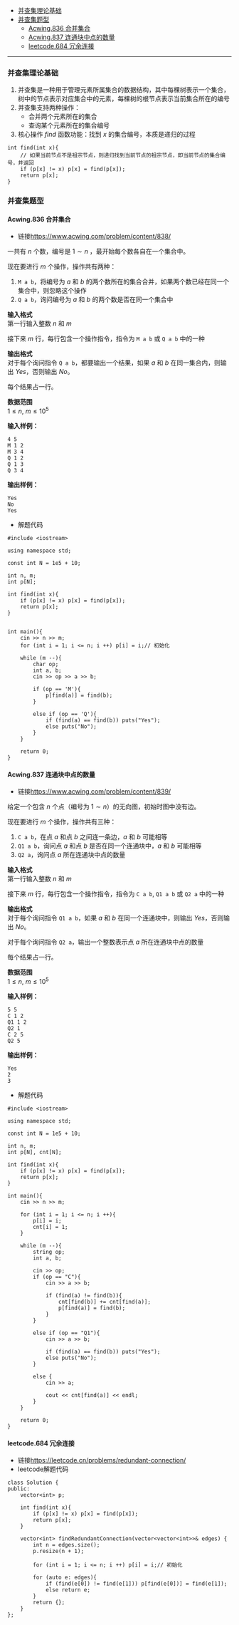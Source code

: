 - [并查集理论基础](#并查集理论基础)
- [并查集题型](#并查集题型)
  - [Acwing.836 合并集合](#acwing836-合并集合)
  - [Acwing.837 连通块中点的数量](#acwing837-连通块中点的数量)
  - [leetcode.684 冗余连接](#leetcode684-冗余连接)

***
### 并查集理论基础
1. 并查集是一种用于管理元素所属集合的数据结构，其中每棵树表示一个集合，树中的节点表示对应集合中的元素，每棵树的根节点表示当前集合所在的编号
2. 并查集支持两种操作：  
   - 合并两个元素所在的集合
   - 查询某个元素所在的集合编号
3. 核心操作 $find$ 函数功能：找到 $x$ 的集合编号，本质是递归的过程
```
int find(int x){
    // 如果当前节点不是祖宗节点，则递归找到当前节点的祖宗节点，即当前节点的集合编号，并返回
    if (p[x] != x) p[x] = find(p[x]);
    return p[x];
}
```
### 并查集题型
#### Acwing.836 合并集合
- 链接<https://www.acwing.com/problem/content/838/>

一共有 $n$ 个数，编号是 $1∼n$ ，最开始每个数各自在一个集合中。

现在要进行 $m$ 个操作，操作共有两种：

1. `M a b`，将编号为 $a$ 和 $b$ 的两个数所在的集合合并，如果两个数已经在同一个集合中，则忽略这个操作
2. `Q a b`，询问编号为 $a$ 和 $b$ 的两个数是否在同一个集合中

**输入格式**  
第一行输入整数 $n$ 和 $m$

接下来 $m$ 行，每行包含一个操作指令，指令为 `M a b` 或 `Q a b` 中的一种

**输出格式**  
对于每个询问指令 `Q a b`，都要输出一个结果，如果 $a$ 和 $b$ 在同一集合内，则输出 $Yes$，否则输出 $No$。

每个结果占一行。

**数据范围**  
$1 ≤ n$, $m ≤ 10^5$

**输入样例：**  
```
4 5
M 1 2
M 3 4
Q 1 2
Q 1 3
Q 3 4
```
**输出样例：**
```
Yes
No
Yes
```
- 解题代码
```
#include <iostream>

using namespace std;

const int N = 1e5 + 10;

int n, m;
int p[N];

int find(int x){
    if (p[x] != x) p[x] = find(p[x]);
    return p[x];
}


int main(){
    cin >> n >> m;
    for (int i = 1; i <= n; i ++) p[i] = i;// 初始化
    
    while (m --){
        char op;
        int a, b;
        cin >> op >> a >> b;
        
        if (op == 'M'){
            p[find(a)] = find(b);
        }
        
        else if (op == 'Q'){
            if (find(a) == find(b)) puts("Yes");
            else puts("No");
        }
    }
    
    return 0;
}
```

#### Acwing.837 连通块中点的数量
- 链接<https://www.acwing.com/problem/content/839/>

给定一个包含 $n$ 个点（编号为 $1∼n$）的无向图，初始时图中没有边。

现在要进行 $m$ 个操作，操作共有三种：

1. `C a b`，在点 $a$ 和点 $b$ 之间连一条边，$a$ 和 $b$ 可能相等
2. `Q1 a b`，询问点 $a$ 和点 $b$ 是否在同一个连通块中，$a$ 和 $b$ 可能相等
3. `Q2 a`，询问点 $a$ 所在连通块中点的数量

**输入格式**  
第一行输入整数 $n$ 和 $m$

接下来 $m$ 行，每行包含一个操作指令，指令为 `C a b`, `Q1 a b` 或 `Q2 a` 中的一种

**输出格式**  
对于每个询问指令 `Q1 a b`，如果 $a$ 和 $b$ 在同一个连通块中，则输出 $Yes$，否则输出 $No$。

对于每个询问指令 `Q2 a`，输出一个整数表示点 $a$ 所在连通块中点的数量

每个结果占一行。

**数据范围**  
$1 ≤ n$, $m ≤ 10^5$

**输入样例：**  
```
5 5
C 1 2
Q1 1 2
Q2 1
C 2 5
Q2 5
```
**输出样例：**
```
Yes
2
3
```
- 解题代码
```
#include <iostream>

using namespace std;

const int N = 1e5 + 10;

int n, m;
int p[N], cnt[N];

int find(int x){
    if (p[x] != x) p[x] = find(p[x]);
    return p[x];
}

int main(){
    cin >> n >> m;
    
    for (int i = 1; i <= n; i ++){
        p[i] = i;
        cnt[i] = 1;
    }
    
    while (m --){
        string op;
        int a, b;
        
        cin >> op;
        if (op == "C"){
            cin >> a >> b;

            if (find(a) != find(b)){
                cnt[find(b)] += cnt[find(a)];
                p[find(a)] = find(b);
            }
        }
        
        else if (op == "Q1"){
            cin >> a >> b;
            
            if (find(a) == find(b)) puts("Yes");
            else puts("No");
        }
        
        else {
            cin >> a;
            
            cout << cnt[find(a)] << endl;
        }
    }
    
    return 0;
}
```
#### leetcode.684 冗余连接
- 链接<https://leetcode.cn/problems/redundant-connection/>  
- leetcode解题代码
```
class Solution {
public:
    vector<int> p;

    int find(int x){
        if (p[x] != x) p[x] = find(p[x]);
        return p[x];
    }

    vector<int> findRedundantConnection(vector<vector<int>>& edges) {
        int n = edges.size();
        p.resize(n + 1);

        for (int i = 1; i <= n; i ++) p[i] = i;// 初始化

        for (auto e: edges){
            if (find(e[0]) != find(e[1])) p[find(e[0])] = find(e[1]);
            else return e;
        }
        return {};
    }
};
```